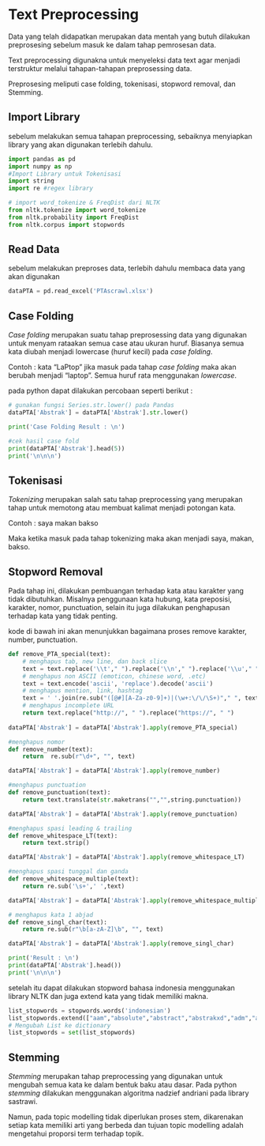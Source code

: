 # Text Preprocessing

Data yang telah didapatkan merupakan data mentah yang butuh dilakukan preprosesing sebelum masuk ke dalam tahap pemrosesan data.

Text preprocessing digunakna untuk menyeleksi data text agar menjadi terstruktur melalui tahapan-tahapan preprosessing data.

Preprosesing meliputi case folding, tokenisasi, stopword removal, dan Stemming.

## Import Library

sebelum melakukan semua tahapan preprocessing, sebaiknya menyiapkan library yang akan digunakan terlebih dahulu.

```python
import pandas as pd
import numpy as np
#Import Library untuk Tokenisasi
import string 
import re #regex library

# import word_tokenize & FreqDist dari NLTK
from nltk.tokenize import word_tokenize 
from nltk.probability import FreqDist
from nltk.corpus import stopwords
```



## Read Data

sebelum melakukan preproses data, terlebih dahulu membaca data yang akan digunakan

```python
dataPTA = pd.read_excel('PTAscrawl.xlsx')
```

## Case Folding

*Case folding* merupakan suatu tahap preprosessing data yang digunakan untuk menyam rataakan semua case atau ukuran huruf. Biasanya semua kata diubah menjadi lowercase (huruf kecil) pada *case folding*.

Contoh : kata “LaPtop” jika masuk pada tahap *case folding* maka akan berubah menjadi “laptop”. Semua huruf rata menggunakan *lowercase*.

pada python dapat dilakukan percobaan seperti berikut :

```python
# gunakan fungsi Series.str.lower() pada Pandas
dataPTA['Abstrak'] = dataPTA['Abstrak'].str.lower()

print('Case Folding Result : \n')

#cek hasil case fold
print(dataPTA['Abstrak'].head(5))
print('\n\n\n')
```

## Tokenisasi

*Tokenizing* merupakan salah satu tahap preprocessing yang merupakan tahap untuk memotong atau membuat kalimat menjadi potongan kata.

Contoh : saya makan bakso

Maka ketika masuk pada tahap tokenizing maka akan menjadi saya, makan, bakso.


## Stopword Removal

Pada tahap ini, dilakukan pembuangan terhadap kata atau karakter yang tidak dibutuhkan. Misalnya penggunaan kata hubung, kata preposisi, karakter, nomor, punctuation, selain itu juga dilakukan penghapusan terhadap kata yang tidak penting.

kode di bawah ini akan menunjukkan bagaimana proses remove karakter, number, punctuation.

```python
def remove_PTA_special(text):
    # menghapus tab, new line, dan back slice
    text = text.replace('\\t'," ").replace('\\n'," ").replace('\\u'," ").replace('\\',"")
    # menghapus non ASCII (emoticon, chinese word, .etc)
    text = text.encode('ascii', 'replace').decode('ascii')
    # menghapus mention, link, hashtag
    text = ' '.join(re.sub("([@#][A-Za-z0-9]+)|(\w+:\/\/\S+)"," ", text).split())
    # menghapus incomplete URL
    return text.replace("http://", " ").replace("https://", " ")
                
dataPTA['Abstrak'] = dataPTA['Abstrak'].apply(remove_PTA_special)

#menghapus nomor
def remove_number(text):
    return  re.sub(r"\d+", "", text)

dataPTA['Abstrak'] = dataPTA['Abstrak'].apply(remove_number)

#menghapus punctuation
def remove_punctuation(text):
    return text.translate(str.maketrans("","",string.punctuation))

dataPTA['Abstrak'] = dataPTA['Abstrak'].apply(remove_punctuation)

#menghapus spasi leading & trailing
def remove_whitespace_LT(text):
    return text.strip()

dataPTA['Abstrak'] = dataPTA['Abstrak'].apply(remove_whitespace_LT)

#menghapus spasi tunggal dan ganda
def remove_whitespace_multiple(text):
    return re.sub('\s+',' ',text)

dataPTA['Abstrak'] = dataPTA['Abstrak'].apply(remove_whitespace_multiple)

# menghapus kata 1 abjad
def remove_singl_char(text):
    return re.sub(r"\b[a-zA-Z]\b", "", text)

dataPTA['Abstrak'] = dataPTA['Abstrak'].apply(remove_singl_char)

print('Result : \n') 
print(dataPTA['Abstrak'].head())
print('\n\n\n')
```

setelah itu dapat dilakukan stopword bahasa indonesia menggunakan library NLTK dan juga extend kata yang tidak memiliki makna.

```python
list_stopwords = stopwords.words('indonesian')
list_stopwords.extend(["aam","absolute","abstract","abstrakxd","adm","ahp","ai","aid","akanxd","akhirxd","alert","algorithm","alpha","alternative","ambroxol","analysis","analytic","analytical","and","angkaangka","angular","anp","apl","aplikasixd","application","architecture","artifical","as","asesoris","attribute","automatic","average","babnyajika","background","bahanbahan","baikxd","balanced","base","based","basic","bc","beasiwa","benarbenar","benedict","beratxd","berbedabeda","berturutturut","bifurcation","binaryzation","bisoprolol","bkd","block","blue","bold","bolditalic","bpp","bps","browsing","bsc","business","by","canny","caps","cbir","cefixime","center","centroid","chain","chaining","chainning","character","cipherteks","class","classfier","classification","classifier","close","cluster","clustering","coding","combat","commerce","component","compute","computer","confix","content","contex","context","corepoint","corpus","cosine","criteria","criteriaxd","crm","crossing","customer","cut","cycle","dalamxd","darixd","database","datadata","dataxd","daviesbouldin","decision","decomposition","defuzzyfikasi","dekripsi","denga","denganxd","depanxd","depth","design","development","dibatasixd","dicarixd","difference","diprosesxd","direction","disegmentasi","disk","disperindag","distance","distemming","dkpp","dlda","dominant","download","dperoleh","dr","drop","dsebut","eclipse","ecommerce","ecommercexd","emulator","engghibunten","engine","engineering","enginexd","english","enhanced","enjeiyeh","enterprise","environment","eoq","epoch","epoh","error","eucledian","euclidean","exploiting","exponential","express","fahp","fanp","feature","fighting","filter","filtering","fine","fingerprint","fingerprintbitmaps","finite","firewall","first","fisik","fmeasure","fmop","font","foreign","forward","framework","free","frustasi","fsm","function","fuzzy","fvc","galis","game","games","garisgaris","gateway","gaussian","geometry","gizixd","gldm","glrm","gr","gradient","gradients","gray","grayscaling","grcitra","ground","growth","ha","haar","had","handwriting","harris","hash","hh","hidden","hierarchy","high","hijauxd","hl","hog","ht","idb","ii","ij","iksass","image","indahmulya","indicator","indicators","infoinfo","inginxd","inixd","inktech","interface","interprise","intervace","intervensi","interview","intraseluler","intrusion","invariant","inventori","ips","iptables","italic","jaringanjaringan","jarixd","java","jejaring","jiwaxd","jst","kabupatenkabupaten","kaganga","kallista","karakterkarakter","karapanxd","kec","kerapan","kerjasamaxd","kesejahteraanya","key","keypoint","keyword","keywords","kg","kit","kkm","kluster","kmeans","kohonen","kokop","komulatif","konang","konekasi","kpi","kriteriakriteria","kriteriaxd","ksom","kub","kuisioner","kuisoner","lainlain","lainxd","langkahlangkah","language","languange","latent","layer","lda","learning","least","length","lerning","leveling","lh","life","light","linier","link","listening","ll","load","log","logic","low","lsa","lsasom","lt","lunakxd","lunturnya","lvq","lyapunov","machine","madistrindo","maduraindonesia","maduraxd","mail","making","malan","mamdani","management","manager","mandiriauto","map","mape","maps","mapserver","martodirdjo","masingmasing","masking","matching","matrix","maze","mazexd","mcdm","mdf","mean","melakukanxd","membatu","memilikixd","mengenkripsi","menggunakanxd","message","metadata","method","mg","middleware","minimnya","minutea","minutiae","modung","momentum","monitoring","morfologi","mosaic","mosaikpanoramik","moving","mpc","mse","multiatribute","multimedia","multiobjective","multiple","naive","nave","nbc","negaranegara","network","neural","ngram","node","nomor","non","npc","number","numberxd","nya","obatobatan","objective","obyek","obyektif","of","offline","ofr","oldinary","ols","omax","ontologi","ontology","open","optical","optimized","optimiztion","optimum","ordered","organizing","oriented","orl","output","owl","panoramic","panoramik","panoteng","parameterparameter","parsing","part","particle","pasienxd","pattern","pca","pe","pejualan","pelajarsantri","pelevelan","pemvalidasian","penjadwaln","perankingan","perankingannya","percentage","perconbaan","performance","periodeperiode","permasalaha","perusahaanxd","pihakpihak","pihakxd","pixel","pixels","plainteks","plasmodium","plastec","platform","playable","player","pmg","podhek","point","pose","ppa","prakandidat","precision","preference","presentase","preshion","prevention","prim","principal","prinsipnya","print","prism","probabilitasmetode","process","processing","produksipada","produktivitas","profitabilitas","programing","programming","programprogram","project","prosentase","prosesnya","pso","pt","ptxd","quantity","quantization","query","rangkebbhan","rank","ranks","raskin","ratarata","rate","rater","rating","ratus","rbfn","rbfnn","rbfnnxd","rc","rdf","reading","real","realistisxd","realitas","reality","realtime","recall","recognition","rekomndasi","relative","release","resource","resources","responden","retrieval","reuse","ridge","riilxd","rill","riwayatxd","rehabilitasi","roughness","rts","run","saaty","salafiyah","roughness","sales","sasaranxd","satunya","satunya","scale","scm","scorecard","scoring","screen","sdk","sdkxd","sdlc","sdm","search","second","security","segmentasinya","seharihari","sekuensial","self","semantic","sencitivity","seolaholah","separation","seringkali","server","service","ses","seseorangxd","shop","shortest","sift","sikannya","similar","similaritas","similarity","simple","simtak","single","singular","sistemxd","skenarioskenario","sky","sma","smarter","smartphone","smoothing","smooting","smp","sms","snort","software","solusinya","solusinyaxd","solution","som","sort","source","spare","spasial","spci","speaking","specificity","speech","spk","square","stakeholder","state","statistik","statusxd","stemmer","stemming","stockpile","strategi","strategy","straw","stripping","style","sub","subkriteria","subset","subsistem","subtropics","subyektivitas","sumenep","suplier","supplier","supply","swarm","syafiiyah","system","tab","tamansepanjang","technique","telekomunikasi","terater","terhadapxd","termination","terpisahpisah","tersebutxd","tertentuumumnya","test","testes","testing","thinning","thomas","threshold","tiaptiap","time","tinggixd","titiktitik","tnpk","to","toba","toefl","toeflxd","togaf","tool","tools","tooltool","topsis","traffic","tragah","training","transform","treshold","truth","tsai","tujuansetelah","tulangan","tuneup","two","ujicoba","userxd","utnuk","validitas","value","vector","velocity","vii","virtual","vision","vr","wachid","waktuxd","waterfall","watershed","wavelet","web","website","webxd","wide","window","winnowing","world","www","xd","xna","yakersuda","yangxd",'baiknya', 'berkali', 'kali', 'kurangnya', 'mata', 'olah', 'sekurang', 'setidak', 'tama','tidaknya'])
# Mengubah List ke dictionary
list_stopwords = set(list_stopwords)
```

## Stemming

*Stemming* merupakan tahap preprocessing yang digunakan untuk mengubah semua kata ke dalam bentuk baku atau dasar. Pada python *stemming* dilakukan menggunakan algoritma nadzief andriani pada library sastrawi.

Namun, pada topic modelling tidak diperlukan proses stem, dikarenakan setiap kata memiliki arti yang berbeda dan tujuan topic modelling adalah mengetahui proporsi term terhadap topik.
